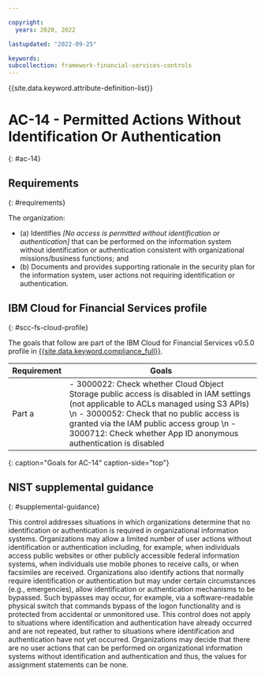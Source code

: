 ```yaml
---

copyright:
  years: 2020, 2022

lastupdated: "2022-09-25"

keywords: 
subcollection: framework-financial-services-controls
---
```


{{site.data.keyword.attribute-definition-list}}

         
# AC-14 - Permitted Actions Without Identification Or Authentication
{: #ac-14}

## Requirements
{: #requirements}

The organization:

- (a) Identifies _[No access is permitted without identification or authentication]_ that can be performed on the information system without identification or authentication consistent with organizational missions/business functions; and
- (b) Documents and provides supporting rationale in the security plan for the information system, user actions not requiring identification or authentication.

## IBM Cloud for Financial Services profile
{: #scc-fs-cloud-profile}

The goals that follow are part of the IBM Cloud for Financial Services v0.5.0 profile in [{{site.data.keyword.compliance_full}}](/docs/security-compliance?topic=security-compliance-getting-started).

| Requirement | Goals |
|-------------|-------|
| Part a | - 3000022: Check whether Cloud Object Storage public access is disabled in IAM settings (not applicable to ACLs managed using S3 APIs) \n - 3000052: Check that no public access is granted via the IAM public access group \n - 3000712: Check whether App ID anonymous authentication is disabled | 
{: caption="Goals for AC-14" caption-side="top"}

## NIST supplemental guidance
{: #supplemental-guidance}

This control addresses situations in which organizations determine that no identification or authentication is required in organizational information systems. Organizations may allow a limited number of user actions without identification or authentication including, for example, when individuals access public websites or other publicly accessible federal information systems, when individuals use mobile phones to receive calls, or when facsimiles are received. Organizations also identify actions that normally require identification or authentication but may under certain circumstances (e.g., emergencies), allow identification or authentication mechanisms to be bypassed. Such bypasses may occur, for example, via a software-readable physical switch that commands bypass of the logon functionality and is protected from accidental or unmonitored use. This control does not apply to situations where identification and authentication have already occurred and are not repeated, but rather to situations where identification and authentication have not yet occurred. Organizations may decide that there are no user actions that can be performed on organizational information systems without identification and authentication and thus, the values for assignment statements can be none.



